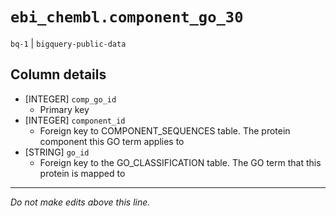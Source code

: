 # `ebi_chembl.component_go_30`
`bq-1` | `bigquery-public-data`

## Column details
* [INTEGER]   `comp_go_id`
  - Primary key
* [INTEGER]   `component_id`
  - Foreign key to COMPONENT_SEQUENCES table. The protein component this GO term applies to
* [STRING]    `go_id`
  - Foreign key to the GO_CLASSIFICATION table. The GO term that this protein is mapped to

-------------------------------------------------------------------------------
*Do not make edits above this line.*
